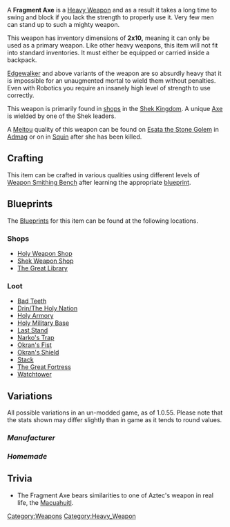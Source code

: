 A **Fragment Axe** is a [Heavy Weapon](Heavy_Weapons.md "wikilink") and as
a result it takes a long time to swing and block if you lack the
strength to properly use it. Very few men can stand up to such a mighty
weapon.

This weapon has inventory dimensions of **2x10,** meaning it can only be
used as a primary weapon. Like other heavy weapons, this item will not
fit into standard inventories. It must either be equipped or carried
inside a backpack.

[Edgewalker](Edgewalkers.md "wikilink") and above variants of the weapon
are so absurdly heavy that it is impossible for an unaugmented mortal to
wield them without penalties. Even with Robotics you require an insanely
high level of strength to use correctly.

This weapon is primarily found in [shops](Shek_Weapon_Shop.md "wikilink")
in the [Shek Kingdom](02%20-%20Projects%20&%20Wikis/Kenshi/Kenshi%20Wiki/Kenshi%20Wiki%20Template/Shek_Kingdom.md "wikilink"). A unique
[Axe](Bull_Horn_Axe.md "wikilink") is wielded by one of the Shek leaders.

A [Meitou](Meitou.md "wikilink") quality of this weapon can be found on
[Esata the Stone Golem](Esata_the_Stone_Golem.md "wikilink") in
[Admag](Admag.md "wikilink") or on [](Mukai_the_Mountain.md) in [Squin](Squin.md "wikilink")
after she has been killed.

## Crafting

This item can be crafted in various qualities using different levels of
[Weapon Smithing Bench](Weapon_Smithing_Bench.md "wikilink") after learning
the appropriate [blueprint](Blueprints.md "wikilink").

## Blueprints

The [Blueprints](Blueprints.md "wikilink") for this item can be found at
the following locations.

### Shops

- [Holy Weapon Shop](Holy_Weapon_Shop.md "wikilink")
- [Shek Weapon Shop](Shek_Weapon_Shop.md "wikilink")
- [The Great Library](The_Great_Library.md "wikilink")

### Loot

- [Bad Teeth](Bad_Teeth.md "wikilink")
- [Drin/The Holy Nation](02%20-%20Projects%20&%20Wikis/Kenshi/Kenshi%20Wiki/Kenshi%20Wiki%20Template/00%20-%20World%20Data/Drin/The_Holy_Nation.md "wikilink")
- [Holy Armory](Holy_Armory.md "wikilink")
- [Holy Military Base](Holy_Military_Base.md "wikilink")
- [Last Stand](Last_Stand.md "wikilink")
- [Narko's Trap](Narko's_Trap.md "wikilink")
- [Okran's Fist](Okran's_Fist.md "wikilink")
- [Okran's Shield](Okran's_Shield.md "wikilink")
- [Stack](Stack.md "wikilink")
- [The Great Fortress](The_Great_Fortress.md "wikilink")
- [Watchtower](Watchtower.md "wikilink")

## Variations

All possible variations in an un-modded game, as of 1.0.55. Please note
that the stats shown may differ slightly than in game as it tends to
round values.

### *Manufacturer*

### *Homemade*

## Trivia

- The Fragment Axe bears similarities to one of Aztec's weapon in real
  life, the [Macuahuitl](wikipedia:Macuahuitl "wikilink").

[Category:Weapons](Category:Weapons "wikilink")
[Category:Heavy_Weapon](Category:Heavy_Weapon "wikilink")